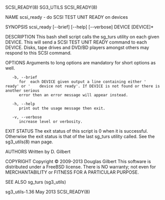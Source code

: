 SCSI_READY(8)								   SG3_UTILS								 SCSI_READY(8)

NAME
       scsi_ready - do SCSI TEST UNIT READY on devices

SYNOPSIS
       scsi_ready [--brief] [--help] [--verbose] DEVICE [DEVICE]*

DESCRIPTION
       This bash shell script calls the sg_turs utility on each given DEVICE. This will send a SCSI TEST UNIT READY command to each DEVICE. Disks, tape drives
       and DVD/BD players amongst others may respond to this SCSI command.

OPTIONS
       Arguments to long options are mandatory for short options as well.

       -b, --brief
	      for  each DEVICE given output a line containing either '	  ready' or '	 device not ready'. If DEVICE is not found or there is another serious
	      error then an error message will appear instead.

       -h, --help
	      print out the usage message then exit.

       -v, --verbose
	      increase level or verbosity.

EXIT STATUS
       The exit status of this script is 0 when it is successful. Otherwise the exit status is that of the last sg_turs utility called. See  the  sg3_utils(8)
       man page.

AUTHORS
       Written by D. Gilbert

COPYRIGHT
       Copyright © 2009-2013 Douglas Gilbert
       This software is distributed under a FreeBSD license. There is NO warranty; not even for MERCHANTABILITY or FITNESS FOR A PARTICULAR PURPOSE.

SEE ALSO
       sg_turs (sg3_utils)

sg3_utils-1.36								   May 2013								 SCSI_READY(8)
